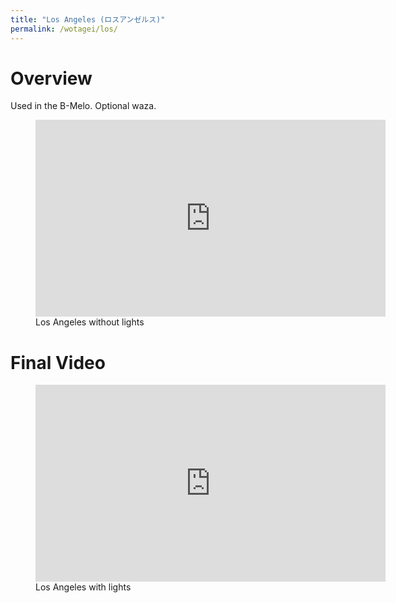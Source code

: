 ```yaml
---
title: "Los Angeles (ロスアンゼルス)"
permalink: /wotagei/los/
---
```


# Overview

Used in the B-Melo. Optional waza.
<figure>
<iframe width="560" height="315" src="https://www.youtube.com/embed/RF_mSnf4vLY" frameborder="0" allow="accelerometer; autoplay; encrypted-media; gyroscope; picture-in-picture" allowfullscreen></iframe>
<figcaption>Los Angeles without lights</figcaption>
</figure>

# Final Video

<figure>
<iframe width="560" height="315" src="https://www.youtube.com/embed/D10whNSUBtE" frameborder="0" allow="accelerometer; autoplay; encrypted-media; gyroscope; picture-in-picture" allowfullscreen></iframe>
<figcaption>Los Angeles with lights</figcaption>
</figure>
